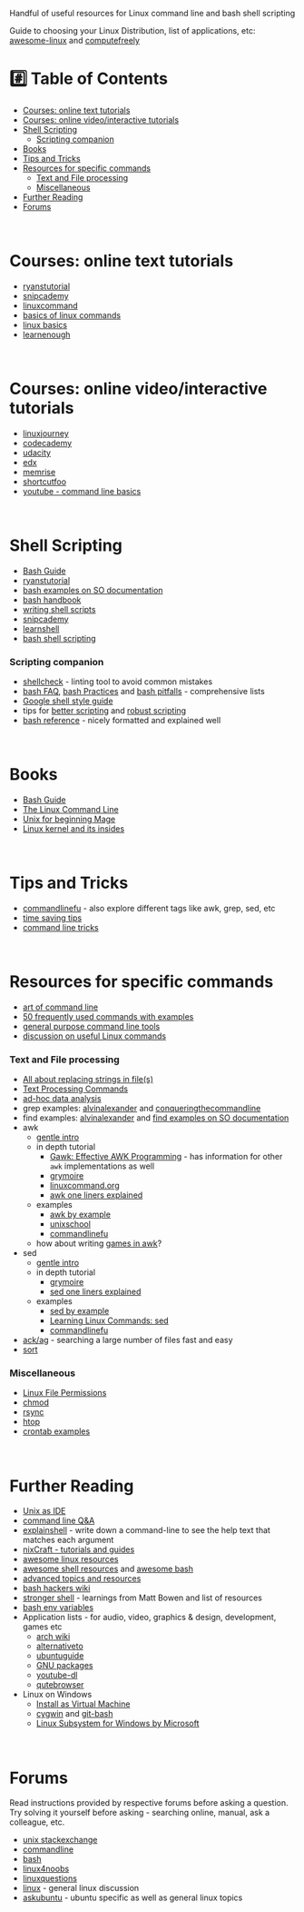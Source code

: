 Handful of useful resources for Linux command line and bash shell scripting

Guide to choosing your Linux Distribution, list of applications, etc: [awesome-linux](https://github.com/aleksandar-todorovic/awesome-linux#distributions) and [computefreely](http://computefreely.org/)

# :hash: Table of Contents

* [Courses: online text tutorials](#course-text)
* [Courses: online video/interactive tutorials](#course-interactive)
* [Shell Scripting](#shell-scripting)
    * [Scripting companion](#scripting-companion)
* [Books](#books)
* [Tips and Tricks](#tips-and-tricks)
* [Resources for specific commands](#specific-commands)
    * [Text and File processing](#text-file-processing)
    * [Miscellaneous](#miscellaneous)
* [Further Reading](#further-reading)
* [Forums](#forums)

<br>

# <a name="course-text"></a>Courses: online text tutorials

* [ryanstutorial](https://ryanstutorials.net/linuxtutorial/)
* [snipcademy](https://code.snipcademy.com/tutorials/linux-command-line)
* [linuxcommand](http://linuxcommand.org/lc3_learning_the_shell.php)
* [basics of linux commands](http://www.ee.surrey.ac.uk/Teaching/Unix/)
* [linux basics](https://miteshshah.github.io/linux/basics/)
* [learnenough](https://www.learnenough.com/command-line-tutorial)

<br>

# <a name="course-interactive"></a>Courses: online video/interactive tutorials

* [linuxjourney](https://linuxjourney.com/)
* [codecademy](https://www.codecademy.com/learn/learn-the-command-line)
* [udacity](https://www.udacity.com/course/linux-command-line-basics--ud595)
* [edx](https://www.edx.org/course/introduction-linux-linuxfoundationx-lfs101x-0)
* [memrise](https://www.memrise.com/course/50252/shell-fu/)
* [shortcutfoo](https://www.shortcutfoo.com/app/dojos/command-line)
* [youtube - command line basics](https://www.youtube.com/watch?v=bE9DyH43C2I&list=PLVqGqrTs4ZWOhcApSWYIX_rnPMZDAClJa)

<br>

# <a name="shell-scripting"></a>Shell Scripting

* [Bash Guide](http://mywiki.wooledge.org/BashGuide)
* [ryanstutorial](https://ryanstutorials.net/bash-scripting-tutorial/)
* [bash examples on SO documentation](https://stackoverflow.com/documentation/bash/topics)
* [bash handbook](https://github.com/denysdovhan/bash-handbook)
* [writing shell scripts](http://linuxcommand.org/lc3_writing_shell_scripts.php)
* [snipcademy](https://code.snipcademy.com/tutorials/shell-scripting)
* [learnshell](http://www.learnshell.org/)
* [bash shell scripting](https://en.wikibooks.org/wiki/Bash_Shell_Scripting)

### <a name="scripting-companion"></a>Scripting companion

* [shellcheck](https://github.com/koalaman/shellcheck) - linting tool to avoid common mistakes
* [bash FAQ](http://mywiki.wooledge.org/BashFAQ), [bash Practices](http://mywiki.wooledge.org/BashGuide/Practices) and [bash pitfalls](http://mywiki.wooledge.org/BashPitfalls) - comprehensive lists
* [Google shell style guide](https://google.github.io/styleguide/shell.xml)
* tips for [better scripting](http://robertmuth.blogspot.in/2012/08/better-bash-scripting-in-15-minutes.html) and [robust scripting](http://www.davidpashley.com/articles/writing-robust-shell-scripts/)
* [bash reference](https://devmanual.gentoo.org/tools-reference/bash/index.html) - nicely formatted and explained well

<br>

# <a name="books"></a>Books

* [Bash Guide](http://mywiki.wooledge.org/BashGuide)
* [The Linux Command Line](http://linuxcommand.org/tlcl.php)
* [Unix for beginning Mage](http://unixmages.com/ufbm.pdf)
* [Linux kernel and its insides](https://0xax.gitbooks.io/linux-insides/content/index.html)

<br>

# <a name="tips-and-tricks"></a>Tips and Tricks

* [commandlinefu](http://www.commandlinefu.com/commands/browse/sort-by-votes) - also explore different tags like awk, grep, sed, etc
* [time saving tips](https://www.quora.com/What-are-some-time-saving-tips-that-every-Linux-user-should-know)
* [command line tricks](https://stackoverflow.com/questions/68372/what-is-your-single-most-favorite-command-line-trick-using-bash)

<br>

# <a name="specific-commands"></a>Resources for specific commands

* [art of command line](https://github.com/jlevy/the-art-of-command-line)
* [50 frequently used commands with examples](http://www.thegeekstuff.com/2010/11/50-linux-commands/)
* [general purpose command line tools](http://www.compciv.org/unix-tools/)
* [discussion on useful Linux commands](https://www.reddit.com/r/linuxadmin/comments/1x0ql2/whats_a_linux_command_you_wish_you_had_known/)

### <a name="text-file-processing"></a>Text and File processing

* [All about replacing strings in file(s)](https://unix.stackexchange.com/questions/112023/how-can-i-replace-a-string-in-a-files)
* [Text Processing Commands](http://tldp.org/LDP/abs/html/textproc.html)
* [ad-hoc data analysis](https://en.wikibooks.org/wiki/Ad_Hoc_Data_Analysis_From_The_Unix_Command_Line)
* grep examples: [alvinalexander](http://alvinalexander.com/unix/edu/examples/grep.shtml) and [conqueringthecommandline](http://conqueringthecommandline.com/book/grep)
* find examples: [alvinalexander](http://alvinalexander.com/unix/edu/examples/find.shtml) and [find examples on SO documentation](https://stackoverflow.com/documentation/bash/566/find#t=201609010700119113007)
* awk
    * [gentle intro](https://code.snipcademy.com/tutorials/shell-scripting/awk/introduction)
    * in depth tutorial
        * [Gawk: Effective AWK Programming](https://www.gnu.org/software/gawk/manual/) - has information for other `awk` implementations as well
        * [grymoire](http://www.grymoire.com/Unix/Awk.html)
        * [linuxcommand.org](http://linuxcommand.org/lc3_adv_awk.php)
        * [awk one liners explained](http://www.catonmat.net/series/awk-one-liners-explained)
    * examples
        * [awk by example](http://www.funtoo.org/Awk_by_Example,_Part_1)
        * [unixschool](http://www.theunixschool.com/2011/05/awk-read-file-and-split-contents.html)
        * [commandlinefu](http://www.commandlinefu.com/commands/tagged/112/awk/sort-by-votes)
    * how about writing [games in awk](http://awk.info/?Games)?
* sed
    * [gentle intro](https://code.snipcademy.com/tutorials/shell-scripting/sed/introduction)
    * in depth tutorial
        * [grymoire](http://www.grymoire.com/Unix/sed.html)
        * [sed one liners explained](http://www.catonmat.net/series/sed-one-liners-explained)
    * examples
        * [sed by example](http://www.funtoo.org/Sed_by_Example,_Part_1)
        * [Learning Linux Commands: sed](https://linuxconfig.org/learning-linux-commands-sed)
        * [commandlinefu](http://www.commandlinefu.com/commands/tagged/110/sed/sort-by-votes)
* [ack/ag](http://conqueringthecommandline.com/book/ack_ag) - searching a large number of files fast and easy
* [sort](http://www.skorks.com/2010/05/sort-files-like-a-master-with-the-linux-sort-command-bash/)

### <a name="miscellaneous"></a>Miscellaneous

* [Linux File Permissions](https://www.linux.com/learn/getting-know-linux-file-permissions)
* [chmod](https://danielmiessler.com/study/unixlinux_permissions/)
* [rsync](http://www.tutorialspoint.com/articles/rsync-command-examples-on-linux)
* [htop](http://hisham.hm/htop/index.php?page=main)
* [crontab examples](http://www.thegeekstuff.com/2009/06/15-practical-crontab-examples/)

<br>

# <a name="further-reading"></a>Further Reading

* [Unix as IDE](https://sanctum.geek.nz/arabesque/series/unix-as-ide/)
* [command line Q&A](https://unix.stackexchange.com/questions/tagged/command-line?sort=votes&pageSize=15)
* [explainshell](http://explainshell.com/) - write down a command-line to see the help text that matches each argument
* [nixCraft - tutorials and guides](http://www.cyberciti.biz/faq/)
* [awesome linux resources](https://github.com/itech001/awesome-linux-resources)
* [awesome shell resources](https://github.com/alebcay/awesome-shell) and [awesome bash](https://github.com/awesome-lists/awesome-bash)
* [advanced topics and resources](http://linuxcommand.org/lc3_resources.php)
* [bash hackers wiki](http://wiki.bash-hackers.org/start)
* [stronger shell](http://m.odul.us/blog/2015/8/12/stronger-shell) - learnings from Matt Bowen and list of resources
* [bash env variables](http://www.tricksofthetrades.net/2015/06/14/notes-bash-env-variables/)
* Application lists - for audio, video, graphics & design, development, games etc
    * [arch wiki](https://wiki.archlinux.org/index.php/List_of_applications)
    * [alternativeto](http://alternativeto.net/)
    * [ubuntuguide](http://ubuntuguide.org/wiki/Alternatives)
    * [GNU packages](https://www.gnu.org/manual/manual.html)
    * [youtube-dl](https://github.com/rg3/youtube-dl/)
    * [qutebrowser](http://qutebrowser.org/)
* Linux on Windows
    * [Install as Virtual Machine](http://www.storagecraft.com/blog/the-dead-simple-guide-to-installing-a-linux-virtual-machine-on-windows/)
    * [cygwin](https://www.cygwin.com/) and [git-bash](https://git-for-windows.github.io/)
    * [Linux Subsystem for Windows by Microsoft](http://www.howtogeek.com/249966/how-to-install-and-use-the-linux-bash-shell-on-windows-10/)

<br>

# <a name="forums"></a>Forums

Read instructions provided by respective forums before asking a question. Try solving it yourself before asking - searching online, manual, ask a colleague, etc. 

* [unix stackexchange](https://unix.stackexchange.com/)
* [commandline](https://www.reddit.com/r/commandline)
* [bash](https://www.reddit.com/r/bash)
* [linux4noobs](https://www.reddit.com/r/linux4noobs)
* [linuxquestions](https://www.reddit.com/r/linuxquestions)
* [linux](https://www.reddit.com/r/linux) - general linux discussion
* [askubuntu](http://askubuntu.com/questions/tagged/command-line?sort=votes&pageSize=15) - ubuntu specific as well as general linux topics
